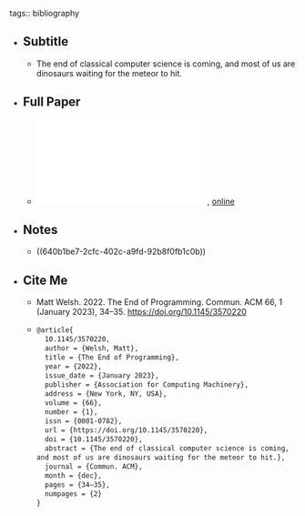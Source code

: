 tags:: bibliography

- ## Subtitle
	- The end of classical computer science is coming, and most of us are dinosaurs waiting for the meteor to hit.
- ## Full Paper
	- ![local copy](../assets/the-end-of-programming_1678448431319_0.pdf), [online](https://dl.acm.org/doi/pdf/10.1145/3570220)
- ## Notes
	- ((640b1be7-2cfc-402c-a9fd-92b8f0fb1c0b))
- ## Cite Me
	- Matt Welsh. 2022. The End of Programming. Commun. ACM 66, 1 (January 2023), 34–35. https://doi.org/10.1145/3570220
	- ```
	  @article{
	    10.1145/3570220,
	    author = {Welsh, Matt},
	    title = {The End of Programming},
	    year = {2022},
	    issue_date = {January 2023},
	    publisher = {Association for Computing Machinery},
	    address = {New York, NY, USA},
	    volume = {66},
	    number = {1},
	    issn = {0001-0782},
	    url = {https://doi.org/10.1145/3570220},
	    doi = {10.1145/3570220},
	    abstract = {The end of classical computer science is coming, and most of us are dinosaurs waiting for the meteor to hit.},
	    journal = {Commun. ACM},
	    month = {dec},
	    pages = {34–35},
	    numpages = {2}
	  }
	  ```